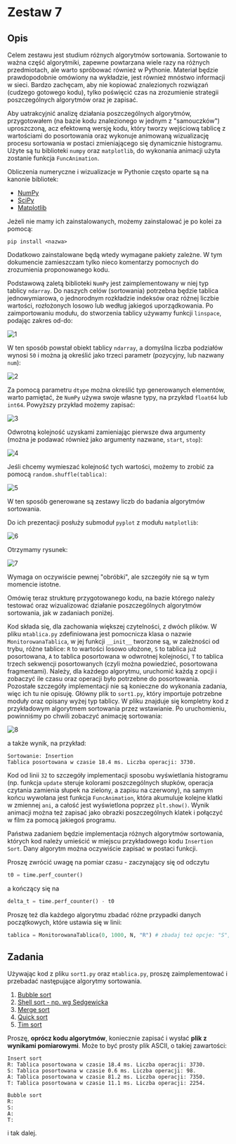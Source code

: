 # Zestaw 7

## Opis

Celem zestawu jest studium różnych algorytmów sortowania. Sortowanie to ważna część algorytmiki, zapewne powtarzana wiele razy na różnych przedmiotach, ale warto spróbować również w Pythonie. Materiał będzie prawdopodobnie omówiony na wykładzie, jest również mnóstwo informacji w sieci. Bardzo zachęcam, aby nie kopiować znalezionych rozwiązań (cudzego gotowego kodu), tylko poświęcić czas na zrozumienie strategii poszczególnych algorytmów oraz je zapisać.

Aby uatrakcyjnić analizę działania poszczególnych algorytmów, przygotowałem (na bazie kodu znalezionego w jednym z "samouczków") uproszczoną, acz efektowną wersję kodu, który tworzy wejściową tablicę z wartościami do posortowania oraz wykonuje animowaną wizualizację procesu sortowania w postaci zmieniającego się dynamicznie histogramu. Użyte są tu biblioteki `numpy` oraz `matplotlib`, do wykonania animacji użyta zostanie funkcja `FuncAnimation`.

Obliczenia numeryczne i wizualizacje w Pythonie często oparte są na kanonie bibliotek:

- [NumPy](https://numpy.org/)
- [SciPy](https://scipy.org/)
- [Matplotlib](https://matplotlib.org/)

Jeżeli nie mamy ich zainstalowanych, możemy zainstalować je po kolei za pomocą:

```console
pip install <nazwa>
```

Dodatkowo zainstalowane będą wtedy wymagane pakiety zależne. W tym dokumencie zamieszczam tylko nieco komentarzy pomocnych do zrozumienia proponowanego kodu.

Podstawową zaletą biblioteki `NumPy` jest zaimplementowany w niej typ tablicy `ndarray`. Do naszych celów (sortowania) potrzebna będzie tablica jednowymiarowa, o jednorodnym rozkładzie indeksów oraz różnej liczbie wartości, rozłożonych losowo lub według jakiegoś uporządkowania. Po zaimportowaniu modułu, do stworzenia tablicy używamy funkcji `linspace`, podając zakres od-do:

![1](https://user-images.githubusercontent.com/57668948/208065680-fed5b2b0-8bf0-456e-918c-e478a2f7d698.png)

W ten sposób powstał obiekt tablicy `ndarray`, a domyślna liczba podziałów wynosi `50` i można ją określić jako trzeci parametr (pozycyjny, lub nazwany `num`):

![2](https://user-images.githubusercontent.com/57668948/208065704-6f8fc493-0ece-43ae-8a54-647b1ada9964.png)

Za pomocą parametru `dtype` można określić typ generowanych elementów, warto pamiętać, że `NumPy` używa swoje własne typy, na przykład `float64` lub `int64`. Powyższy przykład możemy zapisać:

![3](https://user-images.githubusercontent.com/57668948/208065727-11727e82-299f-482d-820b-12e736e1406e.png)

Odwrotną kolejność uzyskami zamieniając pierwsze dwa argumenty (można je podawać również jako argumenty nazwane, `start`, `stop`):

![4](https://user-images.githubusercontent.com/57668948/208065745-b65d56ef-f2e8-4ba6-84fe-40b461f9838a.png)

Jeśli chcemy wymieszać kolejność tych wartości, możemy to zrobić za pomocą `random.shuffle(tablica)`:

![5](https://user-images.githubusercontent.com/57668948/208065763-184467cc-aab8-4725-bc62-a0263ade161d.png)

W ten sposób generowane są zestawy liczb do badania algorytmów sortowania.

Do ich prezentacji posłuży submoduł `pyplot` z modułu `matplotlib`:

![6](https://user-images.githubusercontent.com/57668948/208065773-0db77102-bb71-41af-b50c-1d1f39418729.png)

Otrzymamy rysunek:

![7](https://user-images.githubusercontent.com/57668948/208065784-466e56c2-bb18-4a29-a214-20439b6d562b.png)

Wymaga on oczywiście pewnej "obróbki", ale szczegóły nie są w tym momencie istotne.

Omówię teraz strukturę przygotowanego kodu, na bazie którego należy testować oraz wizualizować działanie poszczególnych algorytmów sortowania, jak w zadaniach poniżej.

Kod składa się, dla zachowania większej czytelności, z dwóch plików. W pliku `mtablica.py` zdefiniowana jest pomocnicza klasa o nazwie `MonitorowanaTablica`, w jej funkcji `__init__` tworzone są, w zależności od trybu, różne tablice: `R` to wartości losowo ułożone, `S` to tablica już posortowana, `A` to tablica posortowana w odwrotnej kolejności, `T` to tablica trzech sekwencji posortowanych (czyli można powiedzieć, posortowana fragmentami). Należy, dla każdego algorytmu, uruchomić każdą z opcji i zobaczyć ile czasu oraz operacji było potrzebne do posortowania. Pozostałe szczegóły implementacji nie są konieczne do wykonania zadania, więc ich tu nie opisuję. Główny plik to `sort1.py`, który importuje potrzebne moduły oraz opisany wyżej typ tablicy. W pliku znajduje się kompletny kod z przykładowym algorytmem sortowania przez wstawianie. Po uruchomieniu, powinniśmy po chwili zobaczyć animację sortowania:

![8](https://user-images.githubusercontent.com/57668948/208065794-55f7bca0-1bd0-46a2-9be5-ef1f1a7d83d7.png)

a także wynik, na przykład:

```text
Sortowanie: Insertion
Tablica posortowana w czasie 18.4 ms. Liczba operacji: 3730.
```

Kod od linii `32` to szczegóły implementacji sposobu wyświetlania histogramu (np. funkcja `update` steruje kolorami poszczególnych słupków, operacja czytania zamienia słupek na zielony, a zapisu na czerwony), na samym końcu wywołana jest funkcja `FuncAnimation`, która akumuluje kolejne klatki w zmiennej `ani`, a całość jest wyświetlona poprzez `plt.show()`. Wynik animacji można też zapisać jako obrazki poszczególnych klatek i połączyć w film za pomocą jakiegoś programu.

Państwa zadaniem będzie implementacja różnych algorytmów sortowania, których kod należy umieścić w miejscu przykładowego kodu `Insertion Sort`. Dany algorytm można oczywiście zapisać w postaci funkcji.

Proszę zwrócić uwagę na pomiar czasu - zaczynający się od odczytu

```py
t0 = time.perf_counter()
```

a kończący się na

```py
delta_t = time.perf_counter() - t0
```

Proszę też dla każdego algorytmu zbadać różne przypadki danych początkowych, które ustawia się w linii:

```py
tablica = MonitorowanaTablica(0, 1000, N, "R") # zbadaj też opcje: "S", "A", "T"
```

## Zadania

Używając kod z pliku `sort1.py` oraz `mtablica.py`, proszę zaimplementować i przebadać następujące algorytmy sortowania.

1. [Bubble sort](https://ufkapano.github.io/algorytmy/lekcja16/bubblesort.html)
2. [Shell sort - np. wg Sedgewicka](https://ufkapano.github.io/algorytmy/lekcja16/shellsort.html)
3. [Merge sort](https://ufkapano.github.io/algorytmy/lekcja16/mergesort.html)
4. [Quick sort](https://ufkapano.github.io/algorytmy/lekcja16/quicksort.html)
5. [Tim sort](https://realpython.com/sorting-algorithms-python/#the-timsort-algorithm-in-python)

Proszę, **oprócz kodu algorytmów**, koniecznie zapisać i wysłać **plik z wynikami pomiarowymi**. Może to być prosty plik ASCII, o takiej zawartości:

```text
Insert sort
R: Tablica posortowana w czasie 18.4 ms. Liczba operacji: 3730.
S: Tablica posortowana w czasie 0.6 ms. Liczba operacji: 98.
A: Tablica posortowana w czasie 81.2 ms. Liczba operacji: 7350.
T: Tablica posortowana w czasie 11.1 ms. Liczba operacji: 2254.

Bubble sort
R:
S:
A:
T:
```

i tak dalej.
